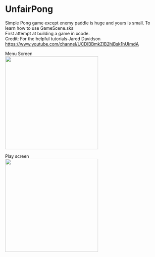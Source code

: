 # UnfairPong
Simple Pong game except enemy paddle is huge and yours is small.
To learn how to use GameScene.sks  
First attempt at building a game in xcode.  
Credit: For the helpful tutorials Jared Davidson https://www.youtube.com/channel/UCDIBBmkZIB2hjBsk1hUImdA 
  
Menu Screen  
<img src="https://cloud.githubusercontent.com/assets/25045046/22239762/3bc76cfa-e1d5-11e6-8a8f-7c66364df920.png" width="300">    

Play screen  
<img src="https://cloud.githubusercontent.com/assets/25045046/22239766/3de0b08c-e1d5-11e6-9186-6fac5aeda310.png" width="300">    


